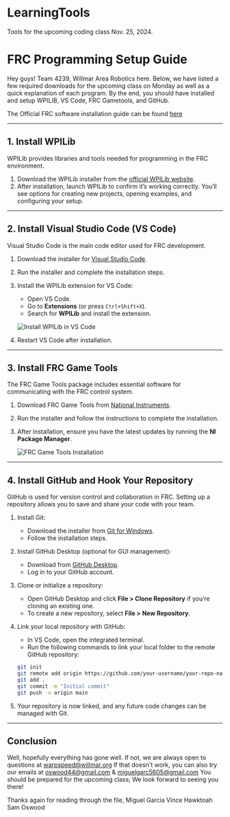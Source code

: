 # LearningTools
Tools for the upcoming coding class Nov. 25, 2024.

# FRC Programming Setup Guide

Hey guys! Team 4239, Willmar Area Robotics here. 
Below, we have listed a few required downloads for the upcoming class on Monday as well as a quick explanation of each program.
By the end, you should have installed and setup WPILIB, VS Code, FRC Gametools, and GitHub.

The Official FRC software installation guide can be found [here](https://docs.wpilib.org/en/stable/docs/zero-to-robot/step-2/index.html)

---

## 1. Install WPILib

WPILib provides libraries and tools needed for programming in the FRC environment.

1. Download the WPILib installer from the [official WPILib website](https://frcmaven.wpi.edu/api/download/installer/v2024.3.2/Win64/WPILib_Windows-2024.3.2.iso).
2. After installation, launch WPILib to confirm it’s working correctly. You’ll see options for creating new projects, opening examples, and configuring your setup.

---

## 2. Install Visual Studio Code (VS Code)

Visual Studio Code is the main code editor used for FRC development.

1. Download the installer for [Visual Studio Code](https://code.visualstudio.com/).
2. Run the installer and complete the installation steps.
3. Install the WPILib extension for VS Code:
   - Open VS Code.
   - Go to **Extensions** (or press `Ctrl+Shift+X`).
   - Search for **WPILib** and install the extension.

   ![Install WPILib in VS Code](https://link-to-vscode-extension-image.png)

4. Restart VS Code after installation.

---

## 3. Install FRC Game Tools

The FRC Game Tools package includes essential software for communicating with the FRC control system.

1. Download FRC Game Tools from [National Instruments](https://www.ni.com/en-us/support/downloads/drivers/download.frc-game-tools.html).
2. Run the installer and follow the instructions to complete the installation.
3. After installation, ensure you have the latest updates by running the **NI Package Manager**.

   ![FRC Game Tools Installation](https://link-to-game-tools-image.png)

---

## 4. Install GitHub and Hook Your Repository

GitHub is used for version control and collaboration in FRC. Setting up a repository allows you to save and share your code with your team.

1. Install Git:
   - Download the installer from [Git for Windows](https://git-scm.com/download/win).
   - Follow the installation steps.
2. Install GitHub Desktop (optional for GUI management):
   - Download from [GitHub Desktop](https://desktop.github.com/).
   - Log in to your GitHub account.
3. Clone or initialize a repository:
   - Open GitHub Desktop and click **File > Clone Repository** if you’re cloning an existing one.
   - To create a new repository, select **File > New Repository**.
4. Link your local repository with GitHub:
   - In VS Code, open the integrated terminal.
   - Run the following commands to link your local folder to the remote GitHub repository:

   ```bash
   git init
   git remote add origin https://github.com/your-username/your-repo-name.git
   git add .
   git commit -m "Initial commit"
   git push -u origin main
   ```

5. Your repository is now linked, and any future code changes can be managed with Git.

---

## Conclusion

Well, hopefully everything has gone well. 
If not, we are always open to questions at warpspeed@willmar.org
If that doesn't work, you can also try our emails at oswood44@gmail.com & miguelgarc5605@gmail.com
You should be prepared for the upcoming class; We look forward to seeing you there!

Thanks again for reading through the file, 
   Miguel Garcia
   Vince Hawktoah
   Sam Oswood
